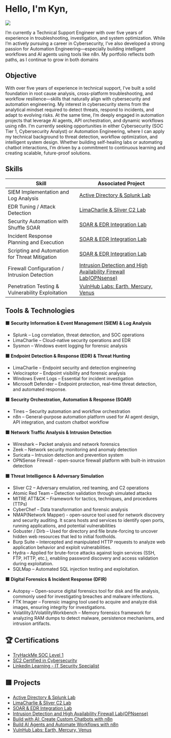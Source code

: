 # Hello, I'm Kyn,
<a href="https://www.linkedin.com/in/kyntarape999/"><img src="https://img.shields.io/badge/-LinkedIn-0072b1?&style=for-the-badge&logo=linkedin&logoColor=white" /></a>


I’m currently a Technical Support Engineer with over five years of experience in troubleshooting, investigation, and system optimization. While I’m actively pursuing a career in Cybersecurity, I’ve also developed a strong passion for Automation Engineering—especially building intelligent workflows and AI agents using tools like n8n. My portfolio reflects both paths, as I continue to grow in both domains

## Objective
 
With over five years of experience in technical support, I’ve built a solid foundation in root cause analysis, cross-platform troubleshooting, and workflow resilience—skills that naturally align with cybersecurity and automation engineering. My interest in cybersecurity stems from the analytical mindset required to detect threats, respond to incidents, and adapt to evolving risks. At the same time, I’m deeply engaged in automation projects that leverage AI agents, API orchestration, and dynamic workflows using n8n.
I’m currently seeking opportunities in either Cybersecurity (SOC Tier 1, Cybersecurity Analyst) or Automation Engineering, where I can apply my technical background to threat detection, workflow optimization, and intelligent system design. Whether building self-healing labs or automating chatbot interactions, I’m driven by a commitment to continuous learning and creating scalable, future-proof solutions.



## Skills

| Skill                                         | Associated Project         |
|-----------------------------------------------|----------------------------|
| SIEM Implementation and Log Analysis          | <a href="https://github.com/kyntrp/AD-Splunk_SecurityLab">Active Directory & Splunk Lab</a>|
| EDR Tuning / Attack Detection | <a href="https://github.com/kyntrp/LimaCharlie-Sliver">LimaCharlie & Sliver C2 Lab</a>|
| Security Automation with Shuffle SOAR         | <a href="https://github.com/kyntrp/SOAR-EDR_SecurityLab">SOAR & EDR Integration Lab</a>|
| Incident Response Planning  and Execution      | <a href="https://github.com/kyntrp/SOAR-EDR_SecurityLab">SOAR & EDR Integration Lab</a>|
| Scripting and Automation for Threat Mitigation | <a href="https://github.com/kyntrp/SOAR-EDR_SecurityLab">SOAR & EDR Integration Lab</a>|
| Firewall Configuration / Intrusion Detection | <a href="https://github.com/kyntrp/Intrusion-Detection-and-High-Availability-Firewall-Lab-OPNsense-">Intrusion Detection and High Availability Firewall Lab(OPNsense) </a>|
| Penetration Testing & Vulnerability Exploitation | <a href="https://github.com/kyntrp/Vulnhub-Planets-Earth-Mercury-Venus">VulnHub Labs: Earth, Mercury, Venus </a>|
## Tools & Technologies
**🟦 Security Information & Event Management (SIEM) & Log Analysis**
- Splunk – Log correlation, threat detection, and SOC operations
- LimaCharlie – Cloud-native security operations and EDR
- Sysmon – Windows event logging for forensic analysis

**🟦 Endpoint Detection & Response (EDR) & Threat Hunting**
- LimaCharlie – Endpoint security and detection engineering
- Velociraptor – Endpoint visibility and forensic analysis
- Windows Event Logs – Essential for incident investigation
- Microsoft Defender – Endpoint protection, real-time threat detection, and automated response.


**🟦 Security Orchestration, Automation & Response (SOAR)**
- Tines – Security automation and workflow orchestration
- n8n – General-purpose automation platform used for AI agent design, API integration, and custom chatbot workflow


**🟦 Network Traffic Analysis & Intrusion Detection**
- Wireshark – Packet analysis and network forensics
- Zeek – Network security monitoring and anomaly detection
- Suricata – Intrusion detection and prevention system
- OPNSense Firewall - open-source firewall platform with built-in intrusion detection

**🟦 Threat Intelligence & Adversary Simulation**
- Sliver C2 – Adversary emulation, red teaming, and C2 operations
- Atomic Red Team – Detection validation through simulated attacks
- MITRE ATT&CK – Framework for tactics, techniques, and procedures (TTPs)
- CyberChef – Data transformation and forensic analysis
- NMAP(Network Mapper) -  open-source tool used for network discovery and security auditing. It scans hosts and services to identify open ports, running applications, and potential vulnerabilities
- Gobuster / Dirb – Used for directory and file brute-forcing to uncover hidden web resources that led to initial footholds.
- Burp Suite – Intercepted and manipulated HTTP requests to analyze web application behavior and exploit vulnerabilities.
- Hydra – Applied for brute-force attacks against login services (SSH, FTP, HTTP, etc.), enabling password discovery and access validation during exploitation.
- SQLMap – Automated SQL injection testing and exploitation.




  
**🟦 Digital Forensics & Incident Response (DFIR)**
- Autopsy – Open-source digital forensics tool for disk and file analysis, commonly used for investigating breaches and malware infections.
- FTK Imager – Forensic imaging tool used to acquire and analyze disk images, ensuring integrity for investigations.
- Volatility3/VolatilityWorkbench – Memory forensics framework for analyzing RAM dumps to detect malware, persistence mechanisms, and intrusion artifacts.



## 🏆 Certifications  
- [TryHackMe SOC Level 1](https://tryhackme-certificates.s3-eu-west-1.amazonaws.com/THM-SWVYTHDKKJ.pdf)
- [SC2 Certified in Cybersecurity](https://github.com/kyntrp/Certs/blob/main/README.md)
- [Linkedin Learning - IT Security Specialist](https://github.com/kyntrp/Certs2Linkedin)


  
## 🟥 Projects
- <a href="https://github.com/kyntrp/AD-Splunk_SecurityLab">Active Directory & Splunk Lab</a>
- <a href="https://github.com/kyntrp/LimaCharlie-Sliver">LimaCharlie & Sliver C2 Lab</a>
- <a href="https://github.com/kyntrp/SOAR-EDR_SecurityLab">SOAR & EDR Integration Lab</a>
- <a href="https://github.com/kyntrp/Intrusion-Detection-and-High-Availability-Firewall-Lab-OPNsense-">Intrusion Detection and High Availability Firewall Lab(OPNsense)</a>
- <a href="https://github.com/kyntrp/n8n-automation-001/tree/main">Build with AI: Create Custom Chatbots with n8n
- <a href="https://github.com/kyntrp/n8n-automation-001/tree/main">Build AI Agents and Automate Workflows with n8n
- <a href="https://github.com/kyntrp/Vulnhub-Planets-Earth-Mercury-Venus">VulnHub Labs: Earth, Mercury, Venus
